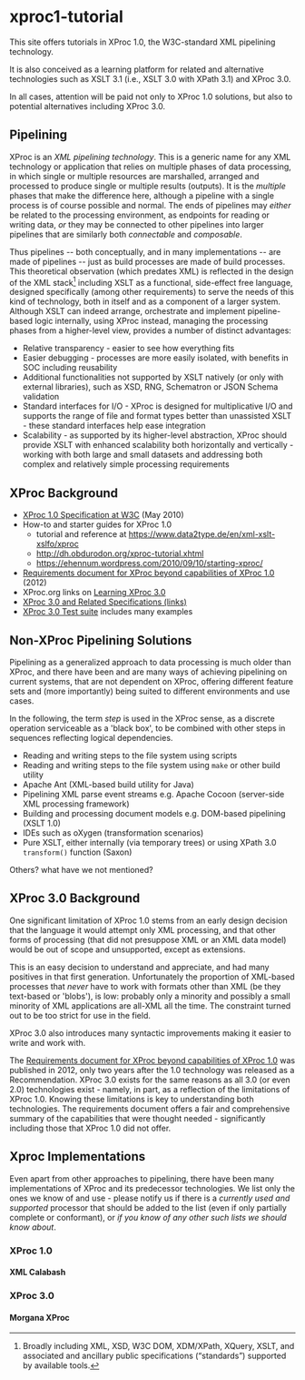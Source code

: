 # xproc1-tutorial

This site offers tutorials in XProc 1.0, the W3C-standard XML pipelining technology.

It is also conceived as a learning platform for related and alternative technologies such as XSLT 3.1 (i.e., XSLT 3.0 with XPath 3.1) and XProc 3.0.

In all cases, attention will be paid not only to XProc 1.0 solutions, but also to potential alternatives including XProc 3.0.

## Pipelining

XProc is an *XML pipelining technology*. This is a generic name for any XML technology or application that relies on multiple phases of data processing, in which single or  multiple resources are marshalled, arranged and processed to produce single or multiple results (outputs). It is the *multiple* phases that make the difference here, although a pipeline with a single process is of course possible and normal. The ends of pipelines may *either* be related to the processing environment, as endpoints for reading or writing data, *or* they may be connected to other pipelines into larger pipelines that are similarly both *connectable* and *composable*.

Thus pipelines -- both conceptually, and in many implementations -- are made of pipelines -- just as build processes are made of build processes. This theoretical observation (which predates XML) is reflected in the design of the XML stack[^xmlstack] including XSLT as a functional, side-effect free language, designed specifically (among other requirements) to serve the needs of this kind of technology, both in itself and as a component of a larger system. Although XSLT can indeed arrange, orchestrate and implement pipeline-based logic internally, using XProc instead, managing the processing phases from a higher-level view, provides a number of distinct advantages:

- Relative transparency - easier to see how everything fits
- Easier debugging - processes are more easily isolated, with benefits in SOC including reusability
- Additional functionalities not supported by XSLT natively (or only with external libraries), such as XSD, RNG, Schematron or JSON Schema validation
- Standard interfaces for I/O - XProc is designed for multiplicative I/O and supports the range of file and format types better than unassisted XSLT - these standard interfaces help ease integration
- Scalability - as supported by its higher-level abstraction, XProc should provide XSLT with enhanced scalability both horizontally and vertically - working with both large and small datasets and addressing both complex and relatively simple processing requirements

[^xmlstack]: Broadly including XML, XSD, W3C DOM, XDM/XPath, XQuery, XSLT, and associated and ancillary public specifications (<q>standards</q>) supported by available tools.

## XProc Background

- [XProc 1.0 Specification at W3C](https://www.w3.org/TR/xproc/) (May 2010)
- How-to and starter guides for XProc 1.0
  - tutorial and reference at https://www.data2type.de/en/xml-xslt-xslfo/xproc
  - http://dh.obdurodon.org/xproc-tutorial.xhtml
  - https://ehennum.wordpress.com/2010/09/10/starting-xproc/
- [Requirements document for XProc beyond capabilities of XProc 1.0]( https://www.w3.org/XML/XProc/docs/langreq-v2.html) (2012)
- XProc.org links on [Learning XProc 3.0](https://xproc.org/learning.html)
- [XProc 3.0 and Related Specifications (links)](https://xproc.org/specifications.html)
- [XProc 3.0 Test suite](https://xproc.org/test-suite.html) includes many examples

## Non-XProc Pipelining Solutions

Pipelining as a generalized approach to data processing is much older than XProc, and there have been and are many ways of achieving pipelining on current systems, that are not dependent on XProc, offering different feature sets and (more importantly) being suited to different environments and use cases.

In the following, the term *step* is used in the XProc sense, as a discrete operation serviceable as a 'black box', to be combined with other steps in sequences reflecting logical dependencies.

- Reading and writing steps to the file system using scripts
- Reading and writing steps to the file system using `make` or other build utility
- Apache Ant (XML-based build utility for Java)
- Pipelining XML parse event streams e.g. Apache Cocoon (server-side XML processing framework)
- Building and processing document models e.g. DOM-based pipelining (XSLT 1.0)
- IDEs such as oXygen (transformation scenarios)
- Pure XSLT, either internally (via temporary trees) or using XPath 3.0 `transform()` function (Saxon)

Others? what have we not mentioned?


## XProc 3.0 Background

One significant limitation of XProc 1.0 stems from an early design decision that the language it would attempt only XML processing, and that other forms of processing (that did not presuppose XML or an XML data model) would be out of scope and unsupported, except as extensions.

This is an easy decision to understand and appreciate, and had many positives in that first generation. Unfortunately the proportion of XML-based processes that *never* have to work with formats other than XML (be they text-based or 'blobs'), is low: probably only a minority and possibly a small minority of XML applications are all-XML all the time. The constraint turned out to be too strict for use in the field.

XProc 3.0 also introduces many syntactic improvements making it easier to write and work with.

The [Requirements document for XProc beyond capabilities of XProc 1.0]( https://www.w3.org/XML/XProc/docs/langreq-v2.html) was published in 2012, only two years after the 1.0 technology was released as a Recommendation. XProc 3.0 exists for the same reasons as all 3.0 (or even 2.0) technologies exist - namely, in part, as a reflection of the limitations of XProc 1.0. Knowing these limitations is key to understanding both technologies. The requirements document offers a fair and comprehensive summary of the capabilities that were thought needed - significantly including those that XProc 1.0 did not offer.

## Xproc Implementations

Even apart from other approaches to pipelining, there have been many implementations of XProc and its predecessor technologies. We list only the ones we know of and use - please notify us if there is a *currently used and supported* processor that should be added to the list (even if only partially complete or conformant), or *if you know of any other such lists we should know about*.

### XProc 1.0

#### XML Calabash

### XProc 3.0

#### Morgana XProc


